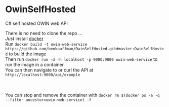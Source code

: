 # OwinSelfHosted
C# self hosted OWIN web API

There is no need to clone the repo ...
<br><i>Just</i> install <a href="https://docs.docker.com/engine/installation/">docker</a>
<br>Run `docker build -t owin-web-service https://github.com/benkauffman/OwinSelfHosted.git#master:OwinSelfHosted` to build the image
<br>Then run `docker run -d -h localhost -p 9000:9000 owin-web-service` to run the image in a container
<br>You can then navigate to or curl the API at `http://localhost:9000/api/example`


<br><br>You can stop and remove the container with `docker rm $(docker ps -a -q  --filter ancestor=owin-web-service) -f`
